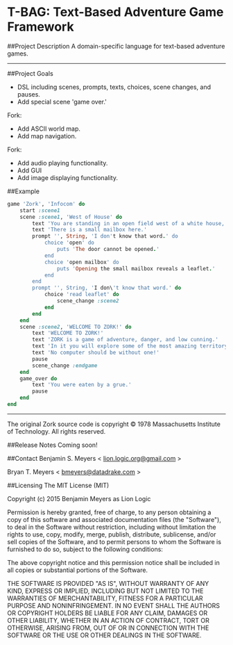 # T-BAG: Text-Based Adventure Game Framework

##Project Description
A domain-specific language for text-based adventure games.

- - - -
##Project Goals

* DSL including scenes, prompts, texts, choices, scene changes, and pauses.
* Add special scene 'game over.'

Fork:

* Add ASCII world map.
* Add map navigation.
 
Fork:

* Add audio playing functionality.
* Add GUI
* Add image displaying functionality.

##Example
``` ruby
game 'Zork', 'Infocom' do
    start :scene1
    scene :scene1, 'West of House' do
        text 'You are standing in an open field west of a white house, with a boarded front door.'
        text 'There is a small mailbox here.'
        prompt '', String, 'I don't know that word.' do
            choice 'open' do
                puts 'The door cannot be opened.'
            end
            choice 'open mailbox' do
                puts 'Opening the small mailbox reveals a leaflet.'
            end
        end
        prompt '', String, 'I don\'t know that word.' do
            choice 'read leaflet' do
                scene_change :scene2
            end
        end
    end
    scene :scene2, 'WELCOME TO ZORK!' do
        text 'WELCOME TO ZORK!'
        text 'ZORK is a game of adventure, danger, and low cunning.'
        text 'In it you will explore some of the most amazing territory ever seen by mortals.'
        text 'No computer should be without one!'
        pause
        scene_change :endgame
    end
    game_over do
        text 'You were eaten by a grue.'
        pause
    end
end
```

- - - -
The original Zork source code is copyright © 1978 Massachusetts Institute of Technology. All rights reserved.

##Release Notes
Coming soon!

##Contact
Benjamin S. Meyers < <lion.logic.org@gmail.com> >

Bryan T. Meyers < <bmeyers@datadrake.com> >

##Licensing
The MIT License (MIT)

Copyright (c) 2015 Benjamin Meyers as Lion Logic

Permission is hereby granted, free of charge, to any person obtaining a copy
of this software and associated documentation files (the "Software"), to deal
in the Software without restriction, including without limitation the rights
to use, copy, modify, merge, publish, distribute, sublicense, and/or sell
copies of the Software, and to permit persons to whom the Software is
furnished to do so, subject to the following conditions:

The above copyright notice and this permission notice shall be included in all
copies or substantial portions of the Software.

THE SOFTWARE IS PROVIDED "AS IS", WITHOUT WARRANTY OF ANY KIND, EXPRESS OR
IMPLIED, INCLUDING BUT NOT LIMITED TO THE WARRANTIES OF MERCHANTABILITY,
FITNESS FOR A PARTICULAR PURPOSE AND NONINFRINGEMENT. IN NO EVENT SHALL THE
AUTHORS OR COPYRIGHT HOLDERS BE LIABLE FOR ANY CLAIM, DAMAGES OR OTHER
LIABILITY, WHETHER IN AN ACTION OF CONTRACT, TORT OR OTHERWISE, ARISING FROM,
OUT OF OR IN CONNECTION WITH THE SOFTWARE OR THE USE OR OTHER DEALINGS IN THE
SOFTWARE.
